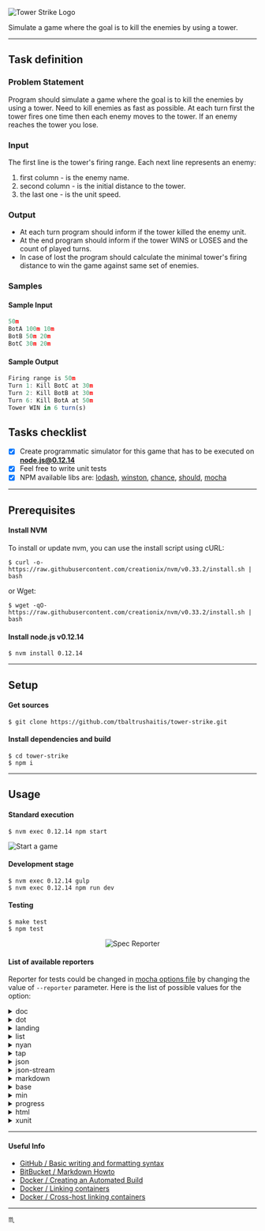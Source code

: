 ![Tower Strike Logo](assets/img/logo-tower-strike.png)

Simulate a game where the goal is to kill the enemies by using a tower.

---

## Task definition ##

### Problem Statement ###
Program should simulate a game where the goal is to kill the enemies by using a tower.
Need to kill enemies as fast as possible.
At each turn first the tower fires one time then each enemy moves to the tower.
If an enemy reaches the tower you lose.

### Input ###
The first line is the tower's firing range.
Each next line represents an enemy:
1. first column - is the enemy name.
2. second column - is the initial distance to the tower.
3. the last one - is the unit speed.

### Output ###
 - At each turn program should inform if the tower killed the enemy unit.
 - At the end program should inform if the tower WINS or LOSES and the count of played turns.
 - In case of lost the program should calculate the minimal tower's firing distance to win the game against same set of enemies.

### Samples ###

#### Sample Input ####
```javascript
50m
BotA 100m 10m
BotB 50m 20m
BotC 30m 20m
```

#### Sample Output ####
```javascript
Firing range is 50m
Turn 1: Kill BotC at 30m
Turn 2: Kill BotB at 30m
Turn 6: Kill BotA at 50m
Tower WIN in 6 turn(s)
```

## Tasks checklist ##

 - [x] Create programmatic simulator for this game that has to be executed on **node.js@0.12.14**
 - [x] Feel free to write unit tests
 - [x] NPM available libs are: [lodash](https://lodash.com/), [winston](https://www.npmjs.com/package/winston), [chance](http://chancejs.com/), [should](http://shouldjs.github.io/), [mocha](http://mochajs.org/)

---

## Prerequisites ##

#### Install NVM ####

To install or update nvm, you can use the install script using cURL:

```shell
$ curl -o- https://raw.githubusercontent.com/creationix/nvm/v0.33.2/install.sh | bash
```
or Wget:
```shell
$ wget -qO- https://raw.githubusercontent.com/creationix/nvm/v0.33.2/install.sh | bash
```

#### Install node.js v0.12.14 ####

```shell
$ nvm install 0.12.14
```

---

## Setup ##

#### Get sources ####

```shell
$ git clone https://github.com/tbaltrushaitis/tower-strike.git
```

#### Install dependencies and build ####

```shell
$ cd tower-strike
$ npm i
```

---

## Usage ##

#### Standard execution ####

```shell
$ nvm exec 0.12.14 npm start
```

![Start a game](assets/img/npm-start.png)

#### Development stage ####

```shell
$ nvm exec 0.12.14 gulp
$ nvm exec 0.12.14 npm run dev
```

#### Testing ####

```shell
$ make test
$ npm test
```

<div align="center">
  <img src="assets/img/mocha-tests-tower-strike-reporter-spec.png" alt="Spec Reporter" max-height="500px" max-width="500px" />
</div>

#### List of available reporters ####

Reporter for tests could be changed in [mocha options file](test/mocha.opts) by changing the value of `--reporter` parameter.
Here is the list of possible values for the option:

<details>
  <summary>doc</summary>
  <a href="assets/npm-test-reporter-doc.html" target="blank">Example of HTML code generated</a>
</details>

<details>
  <summary>dot</summary>
  <div align="center">
    <img src="assets/img/mocha-tests-tower-strike-reporter-dot.png" max-height="500px" max-width="500px" />
  </div>
</details>

<details>
  <summary>landing</summary>
  <div align="center">
    <img src="assets/img/mocha-tests-tower-strike-reporter-landing.png" max-height="500px" max-width="500px" />
  </div>
</details>

<details>
  <summary>list</summary>
  <div align="center">
    <img src="assets/img/mocha-tests-tower-strike-reporter-list.png" max-height="500px" max-width="500px" />
  </div>
</details>

<details>
  <summary>nyan</summary>
  <div align="center">
    <img src="assets/img/mocha-tests-tower-strike-reporter-nyan.png" max-height="500px" max-width="500px" />
  </div>
</details>

<details>
  <summary>tap</summary>
  <div align="center">
    <img src="assets/img/mocha-tests-tower-strike-reporter-tap.png" max-height="500px" max-width="500px" />
  </div>
</details>

<details>
  <summary>json</summary>
  <a href="assets/npm-test-reporter-json.json" target="blank">JSON data</a>
</details>

<details>
  <summary>json-stream</summary>
  <a href="assets/npm-test-reporter-json-stream.txt" target="blank">JSON-stream data</a>
</details>

<details>
  <summary>markdown</summary>
  <a href="assets/npm-test-reporter-markdown.md" target="blank">Markdown file</a>
</details>

<details>
  <summary>base</summary>
</details>

<details>
  <summary>min</summary>
</details>

<details>
  <summary>progress</summary>
</details>

<details>
  <summary>html</summary>
</details>

<details>
  <summary>xunit</summary>
</details>

---

#### Useful Info ####

 - [GitHub / Basic writing and formatting syntax](https://help.github.com/articles/basic-writing-and-formatting-syntax/)
 - [BitBucket / Markdown Howto](https://bitbucket.org/tutorials/markdowndemo)
 - [Docker / Creating an Automated Build](https://docs.docker.com/docker-hub/builds/)
 - [Docker / Linking containers](https://docs.docker.com/engine/userguide/networking/default_network/dockerlinks.md)
 - [Docker / Cross-host linking containers](https://docs.docker.com/engine/admin/ambassador_pattern_linking.md)

---

:scorpius:
